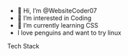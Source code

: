 - 👋 Hi, I’m @WebsiteCoder07
- 👀 I’m interested in Coding
- 🌱 I’m currently learning CSS
- I love penguins and want to try linux
<!---
WebsiteCoder07/WebsiteCoder07 is a ✨ special ✨ repository because its `README.md` (this file) appears on your GitHub profile.
You can click the Preview link to take a look at your changes.
--->

Tech Stack
